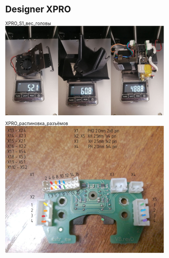 # Designer XPRO

XPRO_S1_вес_головы
![XPRO_S1_вес_головы](./img/XPRO_S1_вес_головы.jpg)

XPRO_распиновка_разъёмов
![XPRO_распиновка_разъёмов](./img/XPRO_распиновка_разъёмов.jpg)